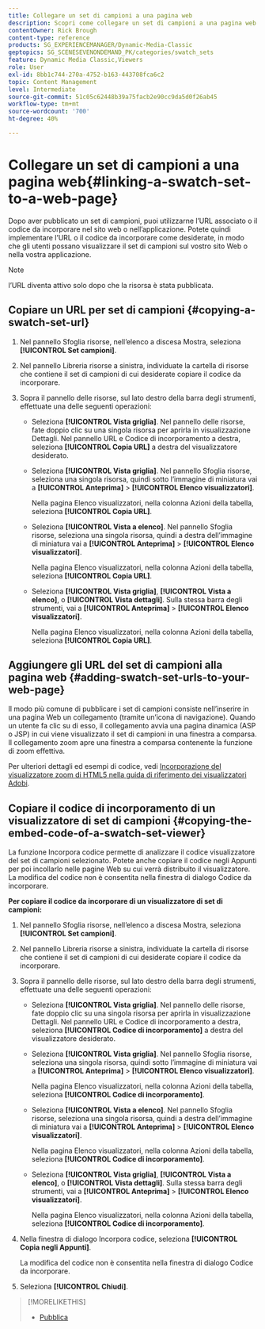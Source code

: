 ```yaml
---
title: Collegare un set di campioni a una pagina web
description: Scopri come collegare un set di campioni a una pagina web in Adobe Dynamic Media Classic.
contentOwner: Rick Brough
content-type: reference
products: SG_EXPERIENCEMANAGER/Dynamic-Media-Classic
geptopics: SG_SCENESEVENONDEMAND_PK/categories/swatch_sets
feature: Dynamic Media Classic,Viewers
role: User
exl-id: 8bb1c744-270a-4752-b163-443708fca6c2
topic: Content Management
level: Intermediate
source-git-commit: 51c05c62448b39a75facb2e90cc9da5d0f26ab45
workflow-type: tm+mt
source-wordcount: '700'
ht-degree: 40%

---
```


# Collegare un set di campioni a una pagina web{#linking-a-swatch-set-to-a-web-page}

Dopo aver pubblicato un set di campioni, puoi utilizzarne l’URL associato o il codice da incorporare nel sito web o nell’applicazione. Potete quindi implementare l’URL o il codice da incorporare come desiderate, in modo che gli utenti possano visualizzare il set di campioni sul vostro sito Web o nella vostra applicazione.

>[!NOTE]
>
>l’URL diventa attivo solo dopo che la risorsa è stata pubblicata.

## Copiare un URL per set di campioni {#copying-a-swatch-set-url}

1. Nel pannello Sfoglia risorse, nell’elenco a discesa Mostra, seleziona **[!UICONTROL Set campioni]**.
1. Nel pannello Libreria risorse a sinistra, individuate la cartella di risorse che contiene il set di campioni di cui desiderate copiare il codice da incorporare.
1. Sopra il pannello delle risorse, sul lato destro della barra degli strumenti, effettuate una delle seguenti operazioni:

   * Seleziona **[!UICONTROL Vista griglia]**. Nel pannello delle risorse, fate doppio clic su una singola risorsa per aprirla in visualizzazione Dettagli. Nel pannello URL e Codice di incorporamento a destra, seleziona **[!UICONTROL Copia URL]** a destra del visualizzatore desiderato.
   * Seleziona **[!UICONTROL Vista griglia]**. Nel pannello Sfoglia risorse, seleziona una singola risorsa, quindi sotto l’immagine di miniatura vai a **[!UICONTROL Anteprima]** > **[!UICONTROL Elenco visualizzatori]**.

     Nella pagina Elenco visualizzatori, nella colonna Azioni della tabella, seleziona **[!UICONTROL Copia URL]**.

   * Seleziona **[!UICONTROL Vista a elenco]**. Nel pannello Sfoglia risorse, seleziona una singola risorsa, quindi a destra dell’immagine di miniatura vai a **[!UICONTROL Anteprima]** > **[!UICONTROL Elenco visualizzatori]**.

     Nella pagina Elenco visualizzatori, nella colonna Azioni della tabella, seleziona **[!UICONTROL Copia URL]**.

   * Seleziona **[!UICONTROL Vista griglia]**, **[!UICONTROL Vista a elenco]**, o **[!UICONTROL Vista dettagli]**. Sulla stessa barra degli strumenti, vai a **[!UICONTROL Anteprima]** > **[!UICONTROL Elenco visualizzatori]**.

     Nella pagina Elenco visualizzatori, nella colonna Azioni della tabella, seleziona **[!UICONTROL Copia URL]**.

## Aggiungere gli URL del set di campioni alla pagina web {#adding-swatch-set-urls-to-your-web-page}

Il modo più comune di pubblicare i set di campioni consiste nell’inserire in una pagina Web un collegamento (tramite un’icona di navigazione). Quando un utente fa clic su di esso, il collegamento avvia una pagina dinamica (ASP o JSP) in cui viene visualizzato il set di campioni in una finestra a comparsa. Il collegamento zoom apre una finestra a comparsa contenente la funzione di zoom effettiva.

Per ulteriori dettagli ed esempi di codice, vedi [Incorporazione del visualizzatore zoom di HTML5 nella guida di riferimento dei visualizzatori Adobi](https://experienceleague.adobe.com/docs/dynamic-media-developer-resources/library/viewers-aem-assets-dmc/zoom/c-html5-20-zoom-viewer-about.html#section-e1c3106f5b3e445d9b95be337c2f94e2).

## Copiare il codice di incorporamento di un visualizzatore di set di campioni {#copying-the-embed-code-of-a-swatch-set-viewer}

La funzione Incorpora codice permette di analizzare il codice visualizzatore del set di campioni selezionato. Potete anche copiare il codice negli Appunti per poi incollarlo nelle pagine Web su cui verrà distribuito il visualizzatore. La modifica del codice non è consentita nella finestra di dialogo Codice da incorporare.

**Per copiare il codice da incorporare di un visualizzatore di set di campioni:**

1. Nel pannello Sfoglia risorse, nell’elenco a discesa Mostra, seleziona **[!UICONTROL Set campioni]**.
1. Nel pannello Libreria risorse a sinistra, individuate la cartella di risorse che contiene il set di campioni di cui desiderate copiare il codice da incorporare.
1. Sopra il pannello delle risorse, sul lato destro della barra degli strumenti, effettuate una delle seguenti operazioni:

   * Seleziona **[!UICONTROL Vista griglia]**. Nel pannello delle risorse, fate doppio clic su una singola risorsa per aprirla in visualizzazione Dettagli. Nel pannello URL e Codice di incorporamento a destra, seleziona **[!UICONTROL Codice di incorporamento]** a destra del visualizzatore desiderato.
   * Seleziona **[!UICONTROL Vista griglia]**. Nel pannello Sfoglia risorse, seleziona una singola risorsa, quindi sotto l’immagine di miniatura vai a **[!UICONTROL Anteprima]** > **[!UICONTROL Elenco visualizzatori]**.

     Nella pagina Elenco visualizzatori, nella colonna Azioni della tabella, seleziona **[!UICONTROL Codice di incorporamento]**.

   * Seleziona **[!UICONTROL Vista a elenco]**. Nel pannello Sfoglia risorse, seleziona una singola risorsa, quindi a destra dell’immagine di miniatura vai a **[!UICONTROL Anteprima]** > **[!UICONTROL Elenco visualizzatori]**.

     Nella pagina Elenco visualizzatori, nella colonna Azioni della tabella, seleziona **[!UICONTROL Codice di incorporamento]**.

   * Seleziona **[!UICONTROL Vista griglia]**, **[!UICONTROL Vista a elenco]**, o **[!UICONTROL Vista dettagli]**. Sulla stessa barra degli strumenti, vai a **[!UICONTROL Anteprima]** > **[!UICONTROL Elenco visualizzatori]**.

     Nella pagina Elenco visualizzatori, nella colonna Azioni della tabella, seleziona **[!UICONTROL Codice di incorporamento]**.

1. Nella finestra di dialogo Incorpora codice, seleziona **[!UICONTROL Copia negli Appunti]**.

   La modifica del codice non è consentita nella finestra di dialogo Codice da incorporare.

1. Seleziona **[!UICONTROL Chiudi]**.

>[!MORELIKETHIS]
>
>* [Pubblica](publishing-files.md#publishing_files)
